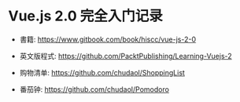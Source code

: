 # Vue.js 2.0 完全入门记录

* 書籍: https://www.gitbook.com/book/hiscc/vue-js-2-0
* 英文版程式: https://github.com/PacktPublishing/Learning-Vuejs-2

* 购物清单: https://github.com/chudaol/ShoppingList
* 番茄钟: https://github.com/chudaol/Pomodoro
